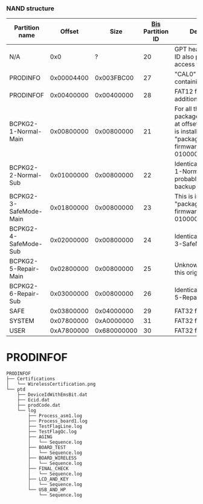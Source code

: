 ### NAND structure

| Partition name         | Offset     | Size        | [Bis](Filesystem%20services.md "wikilink") Partition ID | Description                                                                                                                      |
| ---------------------- | ---------- | ----------- | ------------------------------------------------------- | -------------------------------------------------------------------------------------------------------------------------------- |
| N/A                    | 0x0        | ?           | 20                                                      | GPT header, partition ID also provides raw access to all partitions                                                              |
| PRODINFO               | 0x00004400 | 0x003FBC00  | 27                                                      | "CAL0" raw partition containing set:cal data                                                                                     |
| PRODINFOF              | 0x00400000 | 0x00400000  | 28                                                      | FAT12 filesystem, additional calibration?                                                                                        |
| BCPKG2-1-Normal-Main   | 0x00800000 | 0x00800000  | 21                                                      | For all these packages, data starts at offset 0x4000. This is installed from "package2" in firmware package C, 010000000000081B. |
| BCPKG2-2-Normal-Sub    | 0x01000000 | 0x00800000  | 22                                                      | Identical to BCPKG2-1-Normal-Main, probably used as a backup partition.                                                          |
| BCPKG2-3-SafeMode-Main | 0x01800000 | 0x00800000  | 23                                                      | This is installed from "package2" in firmware package B, 010000000000081A.                                                       |
| BCPKG2-4-SafeMode-Sub  | 0x02000000 | 0x00800000  | 24                                                      | Identical to BCPKG2-3-SafeMode-Main.                                                                                             |
| BCPKG2-5-Repair-Main   | 0x02800000 | 0x00800000  | 25                                                      | Unknown what title this originates from.                                                                                         |
| BCPKG2-6-Repair-Sub    | 0x03000000 | 0x00800000  | 26                                                      | Identical to BCPKG2-5-Repair-Main.                                                                                               |
| SAFE                   | 0x03800000 | 0x04000000  | 29                                                      | FAT32 filesystem                                                                                                                 |
| SYSTEM                 | 0x07800000 | 0xA0000000  | 31                                                      | FAT32 filesystem                                                                                                                 |
| USER                   | 0xA7800000 | 0x680000000 | 30                                                      | FAT32 filesystem                                                                                                                 |

# PRODINFOF

`PRODINFOF`  
`├── Certifications`  
`│   └── WirelessCertification.png`  
`└── ptd`  
`    ├── DeviceIdWithEmsBit.dat`  
`    ├── Ecid.dat`  
`    ├── prodCode.dat`  
`    └── log`  
`        ├── Process_asm1.log`  
`        ├── Process_board1.log`  
`        ├── TestFlagLine.log`  
`        ├── TestFlagQc.log`  
`        ├── AGING`  
`        │   └── Sequence.log`  
`        ├── BOARD_TEST`  
`        │   └── Sequence.log`  
`        ├── BOARD_WIRELESS`  
`        │   └── Sequence.log`  
`        ├── FINAL_CHECK`  
`        │   └── Sequence.log`  
`        ├── LCD_AND_KEY`  
`        │   └── Sequence.log`  
`        └── USB_AND_HP`  
`            └── Sequence.log`
